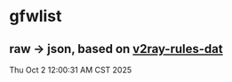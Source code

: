 # gfwlist
## raw -> json, based on [v2ray-rules-dat](https://github.com/Loyalsoldier/v2ray-rules-dat)
Thu Oct  2 12:00:31 AM CST 2025


